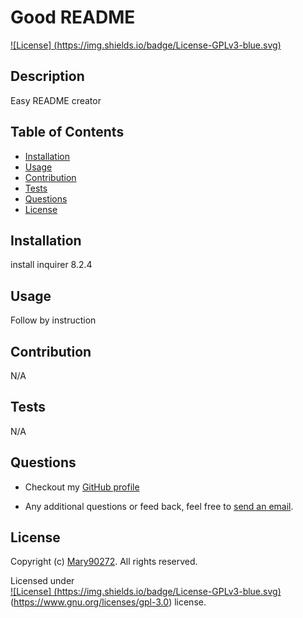 # Good README
 
  [![License] (https://img.shields.io/badge/License-GPLv3-blue.svg)](https://www.gnu.org/licenses/gpl-3.0) 
  ## Description
  Easy README creator
  ## Table of Contents
  * [Installation](#installation)
  * [Usage](#usage)
  * [Contribution](#contribution)
  * [Tests](#tests)
  * [Questions](#questions)
  * [License](#license)
  ## Installation
  install inquirer 8.2.4
  ## Usage
  Follow by instruction
  ## Contribution
  N/A
  ## Tests
  N/A
  ## Questions
  * Checkout my [GitHub profile](https://github.com/Mary90272)
  
  * Any additional questions or feed back, feel free to [send an email](mailto:example@gmail.com). 
  ## License
  Copyright (c) [Mary90272](https://github.com/Mary90272). All rights reserved.
  
  Licensed under  
        [![License] (https://img.shields.io/badge/License-GPLv3-blue.svg)](https://www.gnu.org/licenses/gpl-3.0) (https://www.gnu.org/licenses/gpl-3.0)
         license.
  
